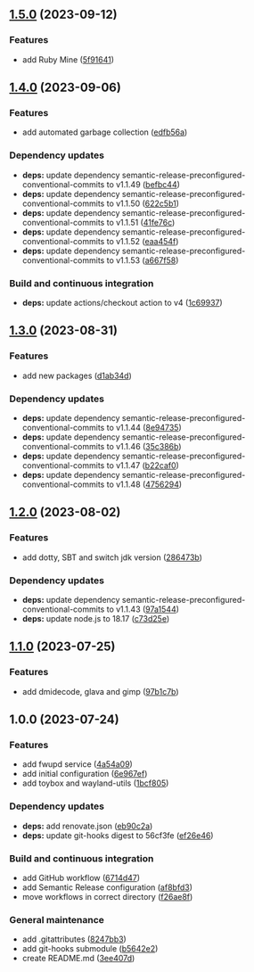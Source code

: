 ## [1.5.0](https://github.com/FilippoVissani/NixOS-configuration-hp-15s-eq2004nl/compare/1.4.0...1.5.0) (2023-09-12)


### Features

* add Ruby Mine ([5f91641](https://github.com/FilippoVissani/NixOS-configuration-hp-15s-eq2004nl/commit/5f91641588d71ad8911e2d65cb398a4790df32e6))

## [1.4.0](https://github.com/FilippoVissani/NixOS-configuration-hp-15s-eq2004nl/compare/1.3.0...1.4.0) (2023-09-06)


### Features

* add automated garbage collection ([edfb56a](https://github.com/FilippoVissani/NixOS-configuration-hp-15s-eq2004nl/commit/edfb56a728bb741344cfaba6de7522cb12bf34af))


### Dependency updates

* **deps:** update dependency semantic-release-preconfigured-conventional-commits to v1.1.49 ([befbc44](https://github.com/FilippoVissani/NixOS-configuration-hp-15s-eq2004nl/commit/befbc442804a4da985b45b8339b392e5a338c903))
* **deps:** update dependency semantic-release-preconfigured-conventional-commits to v1.1.50 ([622c5b1](https://github.com/FilippoVissani/NixOS-configuration-hp-15s-eq2004nl/commit/622c5b1e9afed81a72c92c10b8721f0510e9ecb5))
* **deps:** update dependency semantic-release-preconfigured-conventional-commits to v1.1.51 ([41fe76c](https://github.com/FilippoVissani/NixOS-configuration-hp-15s-eq2004nl/commit/41fe76c3fd4c7934d96ffe6278e85b12b65fa6e1))
* **deps:** update dependency semantic-release-preconfigured-conventional-commits to v1.1.52 ([eaa454f](https://github.com/FilippoVissani/NixOS-configuration-hp-15s-eq2004nl/commit/eaa454f0cc895a33384855c508d80198b2cc839a))
* **deps:** update dependency semantic-release-preconfigured-conventional-commits to v1.1.53 ([a667f58](https://github.com/FilippoVissani/NixOS-configuration-hp-15s-eq2004nl/commit/a667f580c31ff7ecfe94966c6f1e0ee4b409866b))


### Build and continuous integration

* **deps:** update actions/checkout action to v4 ([1c69937](https://github.com/FilippoVissani/NixOS-configuration-hp-15s-eq2004nl/commit/1c699377db44ac6a23011f7a210e5585aefff1f6))

## [1.3.0](https://github.com/FilippoVissani/NixOS-configuration-hp-15s-eq2004nl/compare/1.2.0...1.3.0) (2023-08-31)


### Features

* add new packages ([d1ab34d](https://github.com/FilippoVissani/NixOS-configuration-hp-15s-eq2004nl/commit/d1ab34d4d76bed0e69e669b171e8232b552cef8d))


### Dependency updates

* **deps:** update dependency semantic-release-preconfigured-conventional-commits to v1.1.44 ([8e94735](https://github.com/FilippoVissani/NixOS-configuration-hp-15s-eq2004nl/commit/8e947359d1a5a0b4a79eb167a9c3bc00477346b1))
* **deps:** update dependency semantic-release-preconfigured-conventional-commits to v1.1.46 ([35c386b](https://github.com/FilippoVissani/NixOS-configuration-hp-15s-eq2004nl/commit/35c386b23a3f0bcde896b5edca7acee78b56d9cd))
* **deps:** update dependency semantic-release-preconfigured-conventional-commits to v1.1.47 ([b22caf0](https://github.com/FilippoVissani/NixOS-configuration-hp-15s-eq2004nl/commit/b22caf0fb736eb8eed735a0ad863df9749284bc6))
* **deps:** update dependency semantic-release-preconfigured-conventional-commits to v1.1.48 ([4756294](https://github.com/FilippoVissani/NixOS-configuration-hp-15s-eq2004nl/commit/47562947429cf42b539cdddba0530fc36b333129))

## [1.2.0](https://github.com/FilippoVissani/NixOS-configuration-hp-15s-eq2004nl/compare/1.1.0...1.2.0) (2023-08-02)


### Features

* add dotty, SBT and switch jdk version ([286473b](https://github.com/FilippoVissani/NixOS-configuration-hp-15s-eq2004nl/commit/286473b186e31b480dfbee03e4a3e86e85dc95e5))


### Dependency updates

* **deps:** update dependency semantic-release-preconfigured-conventional-commits to v1.1.43 ([97a1544](https://github.com/FilippoVissani/NixOS-configuration-hp-15s-eq2004nl/commit/97a1544b6b1dbc969c4d5dca0edd87f41482fcd9))
* **deps:** update node.js to 18.17 ([c73d25e](https://github.com/FilippoVissani/NixOS-configuration-hp-15s-eq2004nl/commit/c73d25ea8b24a28837d5d2cc01e202c3ac8678d2))

## [1.1.0](https://github.com/FilippoVissani/NixOS-configuration-hp-15s-eq2004nl/compare/1.0.0...1.1.0) (2023-07-25)


### Features

* add dmidecode, glava and gimp ([97b1c7b](https://github.com/FilippoVissani/NixOS-configuration-hp-15s-eq2004nl/commit/97b1c7b47f0fbdae8e6c7914bf76beda1116714e))

## 1.0.0 (2023-07-24)


### Features

* add fwupd service ([4a54a09](https://github.com/FilippoVissani/NixOS-configuration-hp-15s-eq2004nl/commit/4a54a09e4566533b7f98236e6fa8e892da931c65))
* add initial configuration ([6e967ef](https://github.com/FilippoVissani/NixOS-configuration-hp-15s-eq2004nl/commit/6e967ef10ae6de68abf18bf2281edae6733c2266))
* add toybox and wayland-utils ([1bcf805](https://github.com/FilippoVissani/NixOS-configuration-hp-15s-eq2004nl/commit/1bcf805a1bb21ceb2fcef90a0c8d1e3d00b262d1))


### Dependency updates

* **deps:** add renovate.json ([eb90c2a](https://github.com/FilippoVissani/NixOS-configuration-hp-15s-eq2004nl/commit/eb90c2a9ccbf9a8bd7de7059679694c7d3136eef))
* **deps:** update git-hooks digest to 56cf3fe ([ef26e46](https://github.com/FilippoVissani/NixOS-configuration-hp-15s-eq2004nl/commit/ef26e4652617b72614efdb8c6b61546d2230e98b))


### Build and continuous integration

* add GitHub workflow ([6714d47](https://github.com/FilippoVissani/NixOS-configuration-hp-15s-eq2004nl/commit/6714d47e5afcc3d89262e49bb59cd4b78634a138))
* add Semantic Release configuration ([af8bfd3](https://github.com/FilippoVissani/NixOS-configuration-hp-15s-eq2004nl/commit/af8bfd355f4f9831f12cdf4c215652c2f01a6ee4))
* move workflows in correct directory ([f26ae8f](https://github.com/FilippoVissani/NixOS-configuration-hp-15s-eq2004nl/commit/f26ae8f1516664b3d0ef77255de61012ab8b9713))


### General maintenance

* add .gitattributes ([8247bb3](https://github.com/FilippoVissani/NixOS-configuration-hp-15s-eq2004nl/commit/8247bb34dcaf7cce93fc11a151a35d386123ce67))
* add git-hooks submodule ([b5642e2](https://github.com/FilippoVissani/NixOS-configuration-hp-15s-eq2004nl/commit/b5642e20bb7668b19b904cb0816864a7521b9d76))
* create README.md ([3ee407d](https://github.com/FilippoVissani/NixOS-configuration-hp-15s-eq2004nl/commit/3ee407d7c9391195ac8c2d34f9923c5287344e2a))

